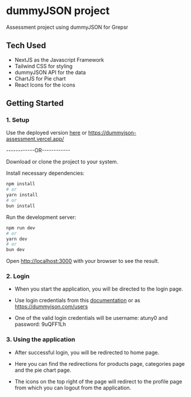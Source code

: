 # dummyJSON project

Assessment project using dummyJSON for Grepsr

## Tech Used

- NextJS as the Javascript Framework
- Tailwind CSS for styling
- dummyJSON API for the data
- ChartJS for Pie chart
- React Icons for the icons

## Getting Started

### 1. Setup

Use the deployed version [here](https://dummyjson-assessment.vercel.app/) or https://dummyjson-assessment.vercel.app/

------------OR------------

Download or clone the project to your system.

Install necessary dependencies:

```bash
npm install
# or
yarn install
# or
bun install
```

Run the development server:

```bash
npm run dev
# or
yarn dev
# or
bun dev
```

Open [http://localhost:3000](http://localhost:3000) with your browser to see the result.

### 2. Login

- When you start the application, you will be directed to the login page.

- Use login credentials from this [documentation](https://dummyjson.com/users) or as https://dummyjson.com/users

- One of the valid login credentials will be username: atuny0 and password: 9uQFF1Lh

### 3. Using the application

- After successful login, you will be redirected to home page.

- Here you can find the redirections for products page, categories page and the pie chart page.

- The icons on the top right of the page will redirect to the profile page from which you can logout from the application.
